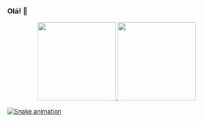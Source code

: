 ### Olá! 👋

<div align="center">
  <a href="https://github.com/maiaraborges">
  <img height="180em" src="https://github-readme-stats.vercel.app/api?username=maiaraborges&show_icons=true&theme=dracula&include_all_commits=true&count_private=true"/>
  <img height="180em" src="https://github-readme-stats.vercel.app/api/top-langs/?username=maiaraborges&layout=compact&langs_count=7&theme=dracula"/>
</div>
  
 <div> 

  ![Snake animation](https://github.com/maiaraborges/maiaraborges/blob/output/github-contribution-grid-snake.svg)
 
</div>


